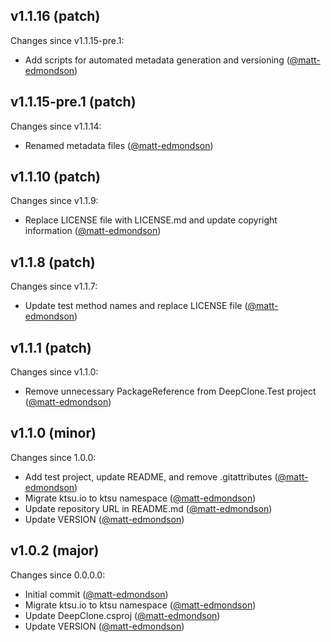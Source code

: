 ## v1.1.16 (patch)

Changes since v1.1.15-pre.1:

- Add scripts for automated metadata generation and versioning ([@matt-edmondson](https://github.com/matt-edmondson))

## v1.1.15-pre.1 (patch)

Changes since v1.1.14:

- Renamed metadata files ([@matt-edmondson](https://github.com/matt-edmondson))

## v1.1.10 (patch)

Changes since v1.1.9:

- Replace LICENSE file with LICENSE.md and update copyright information ([@matt-edmondson](https://github.com/matt-edmondson))

## v1.1.8 (patch)

Changes since v1.1.7:

- Update test method names and replace LICENSE file ([@matt-edmondson](https://github.com/matt-edmondson))

## v1.1.1 (patch)

Changes since v1.1.0:

- Remove unnecessary PackageReference from DeepClone.Test project ([@matt-edmondson](https://github.com/matt-edmondson))

## v1.1.0 (minor)

Changes since 1.0.0:

- Add test project, update README, and remove .gitattributes ([@matt-edmondson](https://github.com/matt-edmondson))
- Migrate ktsu.io to ktsu namespace ([@matt-edmondson](https://github.com/matt-edmondson))
- Update repository URL in README.md ([@matt-edmondson](https://github.com/matt-edmondson))
- Update VERSION ([@matt-edmondson](https://github.com/matt-edmondson))

## v1.0.2 (major)

Changes since 0.0.0.0:

- Initial commit ([@matt-edmondson](https://github.com/matt-edmondson))
- Migrate ktsu.io to ktsu namespace ([@matt-edmondson](https://github.com/matt-edmondson))
- Update DeepClone.csproj ([@matt-edmondson](https://github.com/matt-edmondson))
- Update VERSION ([@matt-edmondson](https://github.com/matt-edmondson))


